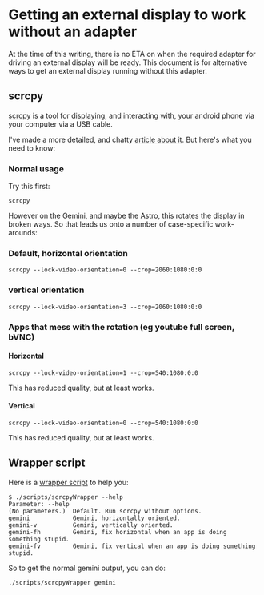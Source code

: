 # Getting an external display to work without an adapter

At the time of this writing, there is no ETA on when the required adapter for driving an external display will be ready. This document is for alternative ways to get an external display running without this adapter.

## scrcpy

[scrcpy](https://github.com/Genymobile/scrcpy) is a tool for displaying, and interacting with, your android phone via your computer via a USB cable.

I've made a more detailed, and chatty [article about it](https://www.randomksandom.com/withoutHDMI/). But here's what you need to know:

### Normal usage

Try this first:

```
scrcpy
```

However on the Gemini, and maybe the Astro, this rotates the display in broken ways. So that leads us onto a number of case-specific work-arounds:

### Default, horizontal orientation

```
scrcpy --lock-video-orientation=0 --crop=2060:1080:0:0
```

### vertical orientation

```
scrcpy --lock-video-orientation=3 --crop=2060:1080:0:0
```

### Apps that mess with the rotation (eg youtube full screen, bVNC)

#### Horizontal

```
scrcpy --lock-video-orientation=1 --crop=540:1080:0:0
```

This has reduced quality, but at least works.

#### Vertical

```
scrcpy --lock-video-orientation=0 --crop=540:1080:0:0
```

This has reduced quality, but at least works.

## Wrapper script

Here is a [wrapper script](https://github.com/ksandom/astroTipsAndTricks/blob/main/documentation/scripts/scrcpyWrapper) to help you:

```
$ ./scripts/scrcpyWrapper --help
Parameter: --help
(No parameters.)  Default. Run scrcpy without options.
gemini            Gemini, horizontally oriented.
gemini-v          Gemini, vertically oriented.
gemini-fh         Gemini, fix horizontal when an app is doing something stupid.
gemini-fv         Gemini, fix vertical when an app is doing something stupid.
```

So to get the normal gemini output, you can do:

```
./scripts/scrcpyWrapper gemini
```
